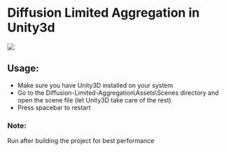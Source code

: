 # Diffusion Limited Aggregation in Unity3d

<img src="misc/Diffusion-Limited-Aggregation.gif" />

## Usage:
- Make sure you have Unity3D installed on your system
- Go to the Diffusion-Limited-Aggregation\Assets\Scenes directory and open the scene file (let Unity3D take care of the rest)
- Press spacebar to restart

### Note:
Run after building the project for best performance